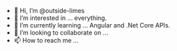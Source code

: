 - 👋 Hi, I’m @outside-limes
- 👀 I’m interested in ... everything. 
- 🌱 I’m currently learning ... Angular and .Net Core APIs.
- 💞️ I’m looking to collaborate on ...
- 📫 How to reach me ...

<!---
outside-limes/outside-limes is a ✨ special ✨ repository because its `README.md` (this file) appears on your GitHub profile.
You can click the Preview link to take a look at your changes.
--->
